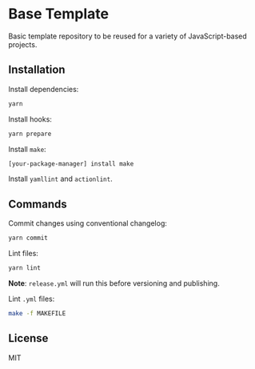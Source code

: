 # Base Template

Basic template repository to be reused for a variety of JavaScript-based projects.

## Installation

Install dependencies:

```bash
yarn
```

Install hooks:

```bash
yarn prepare
```

Install `make`:

```bash
[your-package-manager] install make
```

Install `yamllint` and `actionlint`.

## Commands

Commit changes using conventional changelog:

```bash
yarn commit
```

Lint files:

```bash
yarn lint
```

**Note**: `release.yml` will run this before versioning and publishing.

Lint `.yml` files:

```bash
make -f MAKEFILE
```

## License

MIT
